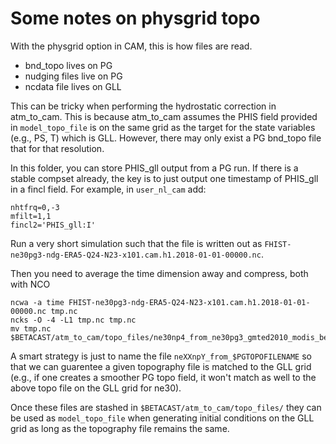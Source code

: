 # Some notes on physgrid topo
With the physgrid option in CAM, this is how files are read.

- bnd_topo lives on PG
- nudging files live on PG
- ncdata file lives on GLL

This can be tricky when performing the hydrostatic correction in atm_to_cam. This is because atm_to_cam assumes the PHIS field provided in `model_topo_file` is on the same grid as the target for the state variables (e.g., PS, T) which is GLL. However, there may only exist a PG bnd_topo file that for that resolution.

In this folder, you can store PHIS\_gll output from a PG run. If there is a stable compset already, the key is to just output one timestamp of PHIS\_gll in a fincl field. For example, in `user_nl_cam` add:

```
nhtfrq=0,-3
mfilt=1,1
fincl2='PHIS_gll:I'
```

Run a very short simulation such that the file is written out as `FHIST-ne30pg3-ndg-ERA5-Q24-N23-x101.cam.h1.2018-01-01-00000.nc`.

Then you need to average the time dimension away and compress, both with NCO

```
ncwa -a time FHIST-ne30pg3-ndg-ERA5-Q24-N23-x101.cam.h1.2018-01-01-00000.nc tmp.nc
ncks -O -4 -L1 tmp.nc tmp.nc
mv tmp.nc $BETACAST/atm_to_cam/topo_files/ne30np4_from_ne30pg3_gmted2010_modis_bedmachine_nc3000_Laplace0100_20230105.nc
```

A smart strategy is just to name the file `neXXnpY_from_$PGTOPOFILENAME` so that we can guarentee a given topography file is matched to the GLL grid (e.g., if one creates a smoother PG topo field, it won't match as well to the above topo file on the GLL grid for ne30).

Once these files are stashed in `$BETACAST/atm_to_cam/topo_files/` they can be used as `model_topo_file` when generating initial conditions on the GLL grid as long as the topography file remains the same.
